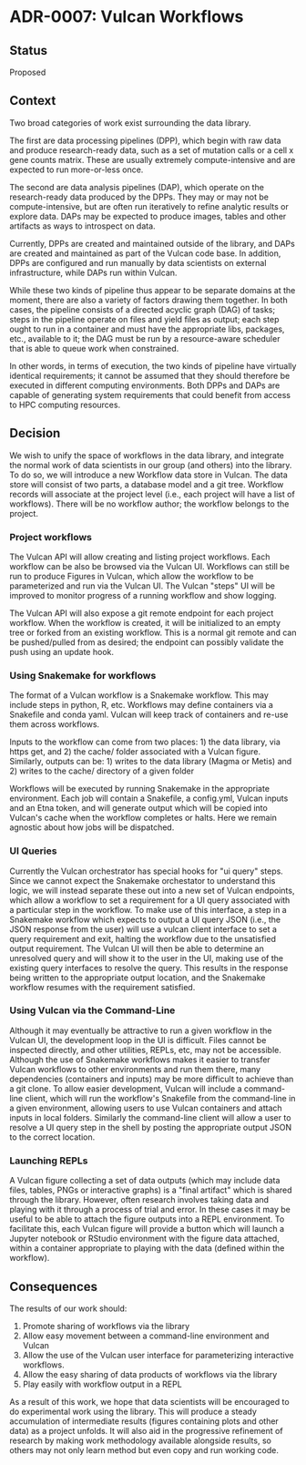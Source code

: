 # ADR-0007: Vulcan Workflows

## Status

Proposed

## Context

Two broad categories of work exist surrounding the data library.

The first are data processing pipelines (DPP), which begin with raw data and produce research-ready data, such as a set of mutation calls or a cell x gene counts matrix. These are usually extremely compute-intensive and are expected to run more-or-less once.

The second are data analysis pipelines (DAP), which operate on the research-ready data produced by the DPPs. They may or may not be compute-intensive, but are often run iteratively to refine analytic results or explore data. DAPs may be expected to produce images, tables and other artifacts as ways to introspect on data.

Currently, DPPs are created and maintained outside of the library, and DAPs are created and maintained as part of the Vulcan code base. In addition, DPPs are configured and run manually by data scientists on external infrastructure, while DAPs run within Vulcan.

While these two kinds of pipeline thus appear to be separate domains at the moment, there are also a variety of factors drawing them together. In both cases, the pipeline consists of a directed acyclic graph (DAG) of tasks; steps in the pipeline operate on files and yield files as output; each step ought to run in a container and must have the appropriate libs, packages, etc., available to it; the DAG must be run by a resource-aware scheduler that is able to queue work when constrained.

In other words, in terms of execution, the two kinds of pipeline have virtually identical requirements; it cannot be assumed that they should therefore be executed in different computing environments. Both DPPs and DAPs are capable of generating system requirements that could benefit from access to HPC computing resources.

## Decision

We wish to unify the space of workflows in the data library, and integrate the normal work of data scientists in our group (and others) into the library. To do so, we will introduce a new Workflow data store in Vulcan. The data store will consist of two parts, a database model and a git tree. Workflow records will associate at the project level (i.e., each project will have a list of workflows). There will be no workflow author; the workflow belongs to the project.

### Project workflows
The Vulcan API will allow creating and listing project workflows. Each workflow can be also be browsed via the Vulcan UI. Workflows can still be run to produce Figures in Vulcan, which allow the workflow to be parameterized and run via the Vulcan UI. The Vulcan "steps" UI will be improved to monitor progress of a running workflow and show logging.

The Vulcan API will also expose a git remote endpoint for each project workflow. When the workflow is created, it will be initialized to an empty tree or forked from an existing workflow. This is a normal git remote and can be pushed/pulled from as desired; the endpoint can possibly validate the push using an update hook.

### Using Snakemake for workflows

The format of a Vulcan workflow is a Snakemake workflow. This may include steps in python, R, etc. Workflows may define containers via a Snakefile and conda yaml. Vulcan will keep track of containers and re-use them across workflows.

Inputs to the workflow can come from two places: 1) the data library, via https get, and 2) the cache/ folder associated with a Vulcan figure. Similarly, outputs can be: 1) writes to the data library (Magma or Metis) and 2) writes to the cache/ directory of a given folder

Workflows will be executed by running Snakemake in the appropriate environment. Each job will contain a Snakefile, a config.yml, Vulcan inputs and an Etna token, and will generate output which will be copied into Vulcan's cache when the workflow completes or halts. Here we remain agnostic about how jobs will be dispatched.

### UI Queries

Currently the Vulcan orchestrator has special hooks for "ui query" steps. Since we cannot expect the Snakemake orchestator to understand this logic, we will instead separate these out into a new set of Vulcan endpoints, which allow a workflow to set a requirement for a UI query associated with a particular step in the workflow. To make use of this interface, a step in a Snakemake workflow which expects to output a UI query JSON (i.e., the JSON response from the user) will use a vulcan client interface to set a query requirement and exit, halting the workflow due to the unsatisfied output requirement. The Vulcan UI will then be able to determine an unresolved query and will show it to the user in the UI, making use of the existing query interfaces to resolve the query. This results in the response being written to the appropriate output location, and the Snakemake workflow resumes with the requirement satisfied.

### Using Vulcan via the Command-Line

Although it may eventually be attractive to run a given workflow in the Vulcan UI, the development loop in the UI is difficult. Files cannot be inspected directly, and other utilities, REPLs, etc, may not be accessible. Although the use of Snakemake workflows makes it easier to transfer Vulcan workflows to other environments and run them there, many dependencies (containers and inputs) may be more difficult to achieve than a git clone. To allow easier development, Vulcan will include a command-line client, which will run the workflow's Snakefile from the command-line in a given environment, allowing users to use Vulcan containers and attach inputs in local folders. Similarly the command-line client will allow a user to resolve a UI query step in the shell by posting the appropriate output JSON to the correct location.

### Launching REPLs

A Vulcan figure collecting a set of data outputs (which may include data files, tables, PNGs or interactive graphs) is a "final artifact" which is shared through the library. However, often research involves taking data and playing with it through a process of trial and error. In these cases it may be useful to be able to attach the figure outputs into a REPL environment. To facilitate this, each Vulcan figure will provide a button which will launch a Jupyter notebook or RStudio environment with the figure data attached, within a container appropriate to playing with the data (defined within the workflow).

## Consequences

The results of our work should:

1. Promote sharing of workflows via the library
2. Allow easy movement between a command-line environment and Vulcan
3. Allow the use of the Vulcan user interface for parameterizing interactive workflows.
4. Allow the easy sharing of data products of workflows via the library
5. Play easily with workflow output in a REPL

As a result of this work, we hope that data scientists will be encouraged to do experimental work using the library. This will produce a steady accumulation of intermediate results (figures containing plots and other data) as a project unfolds. It will also aid in the progressive refinement of research by making work methodology available alongside results, so others may not only learn method but even copy and run working code.
